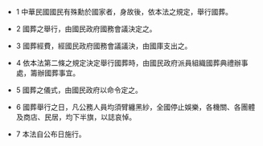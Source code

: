 * 1 中華民國國民有殊勳於國家者，身故後，依本法之規定，舉行國葬。

* 2 國葬之舉行，由國民政府國務會議決定之。

* 3 國葬經費，經國民政府國務會議議決，由國庫支出之。

* 4 依本法第二條之規定決定舉行國葬時，由國民政府派員組織國葬典禮辦事處，籌辦國葬事宜。

* 5 國葬之儀式，由國民政府以命令定之。

* 6 國葬舉行之日，凡公務人員均須臂纏黑紗，全國停止娛樂，各機關、各團體及商店、民居，均下半旗，以誌哀悼。

* 7 本法自公布日施行。

